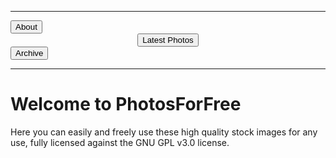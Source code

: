 ***

<button onclick="window.location.href='https://eshanepicfighter.github.io/PhotosForFree/about';"> About </button>
<button style="display:block; margin:auto;" onclick="window.location.href='https://eshanepicfighter.github.io/PhotosForFree/latestphotos';"> Latest Photos </button>
<button style="position:absoulute; right:75%; top:75%;" onclick="window.location.href='https://eshanepicfighter.github.io/PhotosForFree/archive';"> Archive </button>

***
# Welcome to PhotosForFree

Here you can easily and freely use these high quality stock images for any use, fully licensed against the GNU GPL v3.0 license. 

